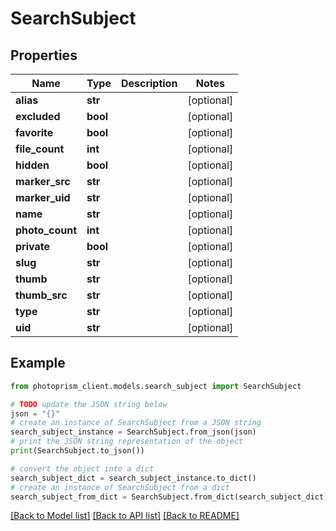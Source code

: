 # SearchSubject


## Properties

Name | Type | Description | Notes
------------ | ------------- | ------------- | -------------
**alias** | **str** |  | [optional]
**excluded** | **bool** |  | [optional]
**favorite** | **bool** |  | [optional]
**file_count** | **int** |  | [optional]
**hidden** | **bool** |  | [optional]
**marker_src** | **str** |  | [optional]
**marker_uid** | **str** |  | [optional]
**name** | **str** |  | [optional]
**photo_count** | **int** |  | [optional]
**private** | **bool** |  | [optional]
**slug** | **str** |  | [optional]
**thumb** | **str** |  | [optional]
**thumb_src** | **str** |  | [optional]
**type** | **str** |  | [optional]
**uid** | **str** |  | [optional]

## Example

```python
from photoprism_client.models.search_subject import SearchSubject

# TODO update the JSON string below
json = "{}"
# create an instance of SearchSubject from a JSON string
search_subject_instance = SearchSubject.from_json(json)
# print the JSON string representation of the object
print(SearchSubject.to_json())

# convert the object into a dict
search_subject_dict = search_subject_instance.to_dict()
# create an instance of SearchSubject from a dict
search_subject_from_dict = SearchSubject.from_dict(search_subject_dict)
```
[[Back to Model list]](../README.md#documentation-for-models) [[Back to API list]](../README.md#documentation-for-api-endpoints) [[Back to README]](../README.md)


